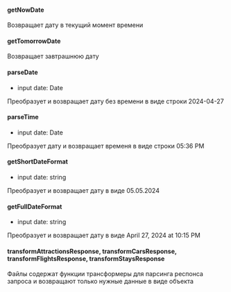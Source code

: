 #### getNowDate

Возвращает дату в текущий момент времени

#### getTomorrowDate

Возвращает завтрашнюю дату

#### parseDate

- input date: Date

Преобразует и возвращает дату без времени в виде строки 2024-04-27

#### parseTime

- input date: Date

Преобразует дату и возвращает временя в виде строки 05:36 PM

#### getShortDateFormat

- input date: string

Преобразует и возвращает дату в виде 05.05.2024

#### getFullDateFormat

- input date: string

Преобразует и возвращает дату в виде April 27, 2024 at 10:15 PM

#### transformAttractionsResponse, transformCarsResponse, transformFlightsResponse, transformStaysResponse

Файлы содержат функции трансформеры для парсинга респонса запроса и возвращают только нужные данные в виде объекта
